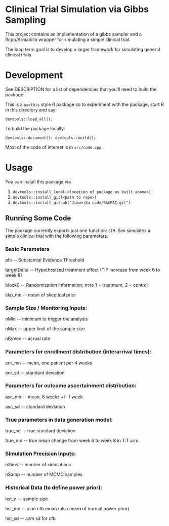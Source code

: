 # Clinical Trial Simulation via Gibbs Sampling

This project contains an implementation of a gibbs sampler and a
Rcpp/Armadillo wrapper for simulating a simple clinical trial.

The long term goal is to develop a larger framework for simulating
general clinical trials.

# Development

See DESCRIPTION for a list of dependencies that you'll need to build
the package.

This is a `usethis` style R package so to experiment with the package,
start R in this directory and say:

    devtools::load_all();
    
To build the package locally:

    devtools::document(); devtools::build();
    
Most of the code of interest is in `src/code.cpp`.
    
# Usage

You can install this package via 

1. `devtools::install_local(<location of package as built above>);`
2. `devtools::install_git(<path to repo>)`
3. `devtools::install_github("JiaweiXu-code/BACPAC.git")`

## Running Some Code

The package currently exports just one function: `SIM`. Sim simulates
a simple clinical trial with the following parameters.

### Basic Parameters

phi         -- Substantial Evidence Threshold 

targetDelta -- Hypothesized treatment effect (T:P increase from week 6 to week 8) 

block0      -- Randomization information; note 1 = treatment, 2 = control

skp_mn      -- mean of skeptical prior 

### Sample Size / Monitoring Inputs:

nMin   -- minimum to trigger the analysis

nMax   -- upper limit of the sample size

nByVec -- acrual rate
 
 
### Parameters for enrollment distribution (interarrival times):

enr_mn -- mean, one patient per 4 weeks

enr_sd -- standard deviation


### Parameters for outcome ascertainment distribution:

asc_mn -- mean, 8 weeks +/- 1 week

asc_sd -- standard deviation 


### True parameters in data generation model:

true_sd -- true standard deviation

true_mn -- true mean change from week 6 to week 8 in T:T arm


### Simulation Precision Inputs:

nSims -- number of simulations 

nSamp -- number of MCMC samples
    	
### Historical Data (to define power prior):

hst_n  -- sample size

hst_mn -- azm cfb mean (also mean of normal power prior)

hst_sd -- azm sd for cfb
